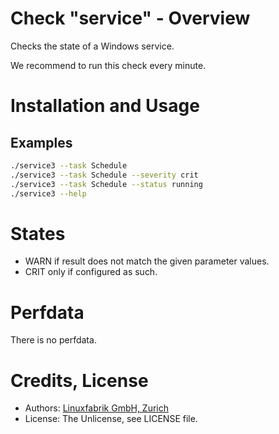 # Check "service" - Overview

Checks the state of a Windows service.

We recommend to run this check every minute.


# Installation and Usage

## Examples

```bash
./service3 --task Schedule
./service3 --task Schedule --severity crit
./service3 --task Schedule --status running
./service3 --help
```


# States

* WARN if result does not match the given parameter values.
* CRIT only if configured as such.


# Perfdata

There is no perfdata.


# Credits, License

* Authors: [Linuxfabrik GmbH, Zurich](https://www.linuxfabrik.ch)
* License: The Unlicense, see LICENSE file.
